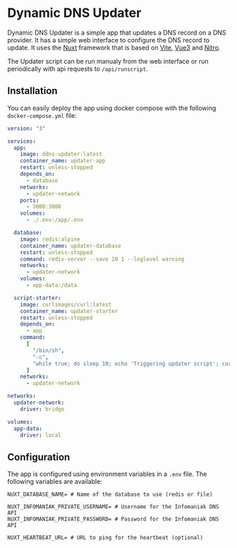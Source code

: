 # Dynamic DNS Updater 

Dynamic DNS Updater is a simple app that updates a DNS record on a DNS provider. It has a simple web interface to configure the DNS record to update. It uses the [Nuxt](https://nuxt.com/) framework that is based on [Vite](https://vitejs.dev/), [Vue3](https://vuejs.org/) and [Nitro](https://nitro.unjs.io/).

The Updater script can be run manualy from the web interface or run periodically with api requests to `/api/runscript`.

## Installation
You can easily deploy the app using docker compose with the following `docker-compose.yml` file:
```yaml
version: "3"

services:
  app:
    image: ddns-updater:latest
    container_name: updater-app
    restart: unless-stopped
    depends_on:
      - database
    networks:
      - updater-network
    ports:
      - 3000:3000
    volumes:
      - ./.env:/app/.env

  database:
    image: redis:alpine
    container_name: updater-database
    restart: unless-stopped
    command: redis-server --save 20 1 --loglevel warning
    networks:
      - updater-network
    volumes:
      - app-data:/data

  script-starter:
    image: curlimages/curl:latest
    container_name: updater-starter
    restart: unless-stopped
    depends_on:
      - app
    command:
      [
        "/bin/sh",
        "-c",
        "while true; do sleep 10; echo 'Triggering updater script'; curl 'http://app:3000/api/runscript' -s -H 'Accept: application/json'; sleep 3600; done"
      ]
    networks:
      - updater-network

networks:
  updater-network:
    driver: bridge

volumes:
  app-data:
    driver: local        
```
## Configuration
The app is configured using environment variables in a `.env` file. The following variables are available:
```dotenv
NUXT_DATABASE_NAME= # Name of the database to use (redis or file)

NUXT_INFOMANIAK_PRIVATE_USERNAME= # Username for the Infomaniak DNS API
NUXT_INFOMANIAK_PRIVATE_PASSWORD= # Password for the Infomaniak DNS API

NUXT_HEARTBEAT_URL= # URL to ping for the heartbeat (optional)
```
